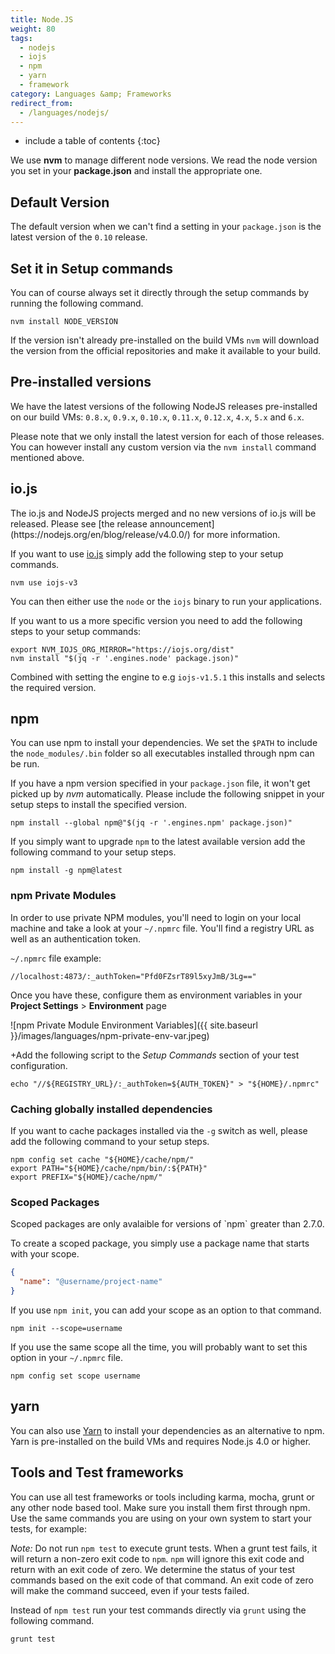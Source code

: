```yaml
---
title: Node.JS
weight: 80
tags:
  - nodejs
  - iojs
  - npm
  - yarn
  - framework
category: Languages &amp; Frameworks
redirect_from:
  - /languages/nodejs/
---
```


* include a table of contents
{:toc}


We use **nvm** to manage different node versions. We read the node version you set in your **package.json** and install the appropriate one.

## Default Version
The default version when we can't find a setting in your `package.json` is the latest version of the `0.10` release.

## Set it in Setup commands
You can of course always set it directly through the setup commands by running the following command.

```shell
nvm install NODE_VERSION
```

If the version isn't already pre-installed on the build VMs `nvm` will download the version from the official repositories and make it available to your build.

## Pre-installed versions
We have the latest versions of the following NodeJS releases pre-installed on our build VMs: `0.8.x`, `0.9.x`, `0.10.x`, `0.11.x`, `0.12.x`, `4.x`, `5.x` and `6.x`.

Please note that we only install the latest version for each of those releases. You can however install any custom version via the `nvm install` command mentioned above.

## io.js

<div class="info-block">
The io.js and NodeJS projects merged and no new versions of io.js will be released. Please see [the release announcement](https://nodejs.org/en/blog/release/v4.0.0/) for more information.
</div>

If you want to use [io.js](https://iojs.org/) simply add the following step to your setup commands.

```shell
nvm use iojs-v3
```

You can then either use the `node` or the `iojs` binary to run your applications.

If you want to us a more specific version you need to add the following steps to your setup commands:

```shell
export NVM_IOJS_ORG_MIRROR="https://iojs.org/dist"
nvm install "$(jq -r '.engines.node' package.json)"
```

Combined with setting the engine to e.g `iojs-v1.5.1` this installs and selects the required version.

## npm
You can use npm to install your dependencies. We set the `$PATH` to include the `node_modules/.bin` folder so all executables installed through npm can be run.

If you have a npm version specified in your `package.json` file, it won't get picked up by *nvm* automatically. Please include the following snippet in your setup steps to install the specified version.

```shell
npm install --global npm@"$(jq -r '.engines.npm' package.json)"
```

If you simply want to upgrade `npm` to the latest available version add the following command to your setup steps.

```shell
npm install -g npm@latest
```

### npm Private Modules

In order to use private NPM modules, you'll need to login on your local machine and take a look at your `~/.npmrc` file. You'll find a registry URL as well as an authentication token.

`~/.npmrc` file example:

```shell
//localhost:4873/:_authToken="Pfd0FZsrT89l5xyJmB/3Lg=="
```

Once you have these, configure them as environment variables in your **Project Settings** > **Environment** page

![npm Private Module Environment Variables]({{ site.baseurl }}/images/languages/npm-private-env-var.jpeg)

+Add the following script to the _Setup Commands_ section of your test configuration.

```shell
echo "//${REGISTRY_URL}/:_authToken=${AUTH_TOKEN}" > "${HOME}/.npmrc"
```

### Caching globally installed dependencies

If you want to cache packages installed via the `-g` switch as well, please add the following command to your setup steps.

```shell
npm config set cache "${HOME}/cache/npm/"
export PATH="${HOME}/cache/npm/bin/:${PATH}"
export PREFIX="${HOME}/cache/npm/"
```

### Scoped Packages

<div class="info-block">
Scoped packages are only avalaible for versions of `npm` greater than 2.7.0.
</div>

To create a scoped package, you simply use a package name that starts with your scope.

```json
{
  "name": "@username/project-name"
}
```

If you use `npm init`, you can add your scope as an option to that command.

```shell
npm init --scope=username
```

If you use the same scope all the time, you will probably want to set this option in your `~/.npmrc` file.

```shell
npm config set scope username
```

## yarn
You can also use [Yarn](https://yarnpkg.com/en) to install your dependencies as an alternative to npm. Yarn is pre-installed on the build VMs and requires Node.js 4.0 or higher.

## Tools and Test frameworks

You can use all test frameworks or tools including karma, mocha, grunt or any other node based tool. Make sure you install them first through npm. Use the same commands you are using on your own system to start your tests, for example:

*Note:* Do not run `npm test` to execute grunt tests. When a grunt test fails, it will return a non-zero exit code to `npm`. `npm` will ignore this exit code and return with an exit code of zero. We determine the status of your test commands based on the exit code of that command. An exit code of zero will make the command succeed, even if your tests failed.

Instead of `npm test` run your test commands directly via `grunt` using the following command.

```shell
grunt test
```
